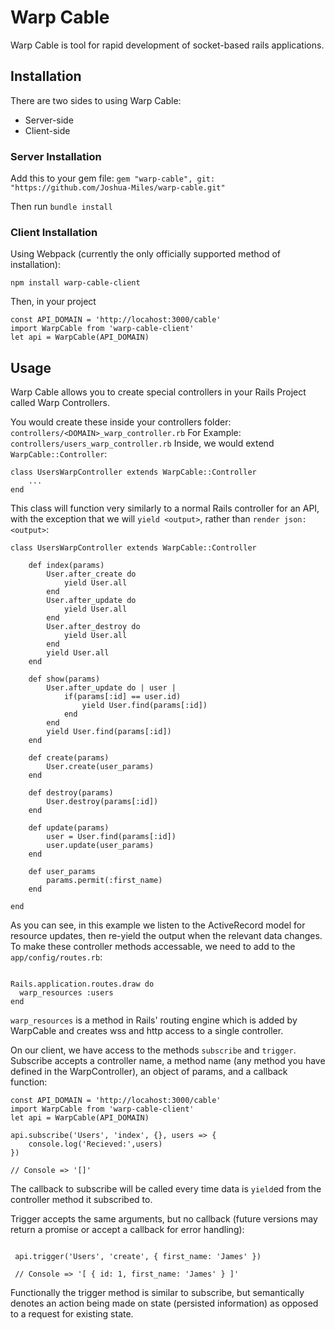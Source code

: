 # Warp Cable

Warp Cable is tool for rapid development of socket-based rails applications.

## Installation

There are two sides to using Warp Cable:
* Server-side
* Client-side

### Server Installation 

Add this to your gem file:
`gem "warp-cable", git: "https://github.com/Joshua-Miles/warp-cable.git"`

Then run 
`bundle install`

### Client Installation
Using Webpack (currently the only officially supported method of installation):

`npm install warp-cable-client`

Then, in your project

```
const API_DOMAIN = 'http://locahost:3000/cable'
import WarpCable from 'warp-cable-client'
let api = WarpCable(API_DOMAIN)

```

## Usage

Warp Cable allows you to create special controllers in your Rails Project called Warp Controllers.

You would create these inside your controllers folder: `controllers/<DOMAIN>_warp_controller.rb`
For Example: `controllers/users_warp_controller.rb`
Inside, we would extend `WarpCable::Controller`:

```
class UsersWarpController extends WarpCable::Controller
    ...
end

```
This class will function very similarly to a normal Rails controller for an API, with the exception that we will `yield <output>`, rather than `render json: <output>`: 

```
class UsersWarpController extends WarpCable::Controller

    def index(params)
        User.after_create do
            yield User.all
        end
        User.after_update do
            yield User.all
        end
        User.after_destroy do
            yield User.all
        end
        yield User.all
    end

    def show(params)
        User.after_update do | user |
            if(params[:id] == user.id)
                yield User.find(params[:id])
            end
        end
        yield User.find(params[:id])
    end

    def create(params)
        User.create(user_params)
    end

    def destroy(params)
        User.destroy(params[:id])
    end

    def update(params)
        user = User.find(params[:id])
        user.update(user_params)
    end

    def user_params
        params.permit(:first_name)
    end

end

```

As you can see, in this example we listen to the ActiveRecord model for resource updates, then re-yield the output when the relevant data changes. To make these controller methods accessable, we need to add to the `app/config/routes.rb`:

```

Rails.application.routes.draw do
  warp_resources :users
end

```

`warp_resources` is a method in Rails' routing engine which is added by WarpCable and creates wss and http access to a single controller.

On our client, we have access to the methods `subscribe` and `trigger`. Subscribe accepts a controller name, a method name (any method you have defined in the WarpController), an object of params, and a callback function:

```
const API_DOMAIN = 'http://locahost:3000/cable'
import WarpCable from 'warp-cable-client'
let api = WarpCable(API_DOMAIN)

api.subscribe('Users', 'index', {}, users => {
    console.log('Recieved:',users)
})

// Console => '[]'

```

The callback to subscribe will be called every time data is `yield`ed from the controller method it subscribed to.

Trigger accepts the same arguments, but no callback (future versions may return a promise or accept a callback for error handling):

```

 api.trigger('Users', 'create', { first_name: 'James' })

 // Console => '[ { id: 1, first_name: 'James' } ]'

```

Functionally the trigger method is similar to subscribe, but semantically denotes an action being made on state (persisted information) as opposed to a request for existing state.







